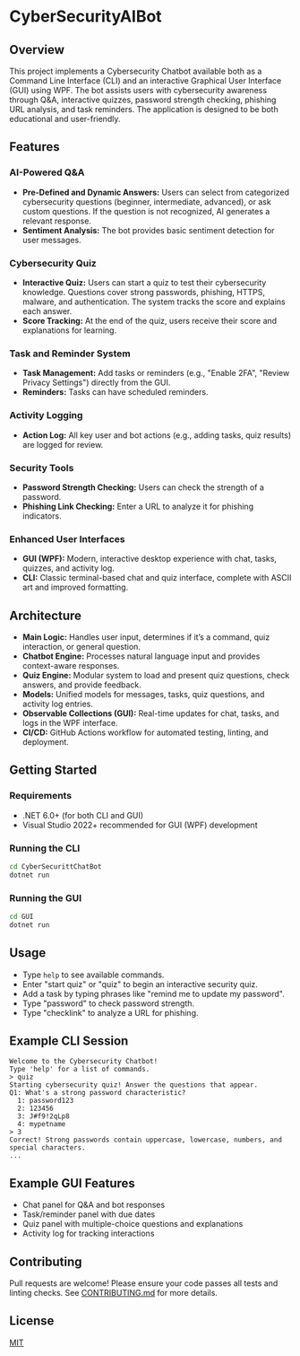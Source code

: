 # CyberSecurityAIBot

## Overview
This project implements a Cybersecurity Chatbot available both as a Command Line Interface (CLI) and an interactive Graphical User Interface (GUI) using WPF. The bot assists users with cybersecurity awareness through Q&A, interactive quizzes, password strength checking, phishing URL analysis, and task reminders. The application is designed to be both educational and user-friendly.

## Features

### AI-Powered Q&A
- **Pre-Defined and Dynamic Answers:** Users can select from categorized cybersecurity questions (beginner, intermediate, advanced), or ask custom questions. If the question is not recognized, AI generates a relevant response.
- **Sentiment Analysis:** The bot provides basic sentiment detection for user messages.

### Cybersecurity Quiz
- **Interactive Quiz:** Users can start a quiz to test their cybersecurity knowledge. Questions cover strong passwords, phishing, HTTPS, malware, and authentication. The system tracks the score and explains each answer.
- **Score Tracking:** At the end of the quiz, users receive their score and explanations for learning.

### Task and Reminder System
- **Task Management:** Add tasks or reminders (e.g., "Enable 2FA", "Review Privacy Settings") directly from the GUI.
- **Reminders:** Tasks can have scheduled reminders.

### Activity Logging
- **Action Log:** All key user and bot actions (e.g., adding tasks, quiz results) are logged for review.

### Security Tools
- **Password Strength Checking:** Users can check the strength of a password.
- **Phishing Link Checking:** Enter a URL to analyze it for phishing indicators.

### Enhanced User Interfaces
- **GUI (WPF):** Modern, interactive desktop experience with chat, tasks, quizzes, and activity log.
- **CLI:** Classic terminal-based chat and quiz interface, complete with ASCII art and improved formatting.

## Architecture

- **Main Logic:** Handles user input, determines if it’s a command, quiz interaction, or general question.
- **Chatbot Engine:** Processes natural language input and provides context-aware responses.
- **Quiz Engine:** Modular system to load and present quiz questions, check answers, and provide feedback.
- **Models:** Unified models for messages, tasks, quiz questions, and activity log entries.
- **Observable Collections (GUI):** Real-time updates for chat, tasks, and logs in the WPF interface.
- **CI/CD:** GitHub Actions workflow for automated testing, linting, and deployment.

## Getting Started

### Requirements
- .NET 6.0+ (for both CLI and GUI)
- Visual Studio 2022+ recommended for GUI (WPF) development

### Running the CLI

```bash
cd CyberSecurittChatBot
dotnet run
```

### Running the GUI

```bash
cd GUI
dotnet run
```

## Usage

- Type `help` to see available commands.
- Enter "start quiz" or "quiz" to begin an interactive security quiz.
- Add a task by typing phrases like "remind me to update my password".
- Type "password" to check password strength.
- Type "checklink" to analyze a URL for phishing.

## Example CLI Session

```
Welcome to the Cybersecurity Chatbot!
Type 'help' for a list of commands.
> quiz
Starting cybersecurity quiz! Answer the questions that appear.
Q1: What's a strong password characteristic?
  1: password123
  2: 123456
  3: J#f9!2qLp8
  4: mypetname
> 3
Correct! Strong passwords contain uppercase, lowercase, numbers, and special characters.
...
```

## Example GUI Features

- Chat panel for Q&A and bot responses
- Task/reminder panel with due dates
- Quiz panel with multiple-choice questions and explanations
- Activity log for tracking interactions

## Contributing

Pull requests are welcome! Please ensure your code passes all tests and linting checks. See [CONTRIBUTING.md](CONTRIBUTING.md) for more details.

## License

[MIT](LICENSE)
